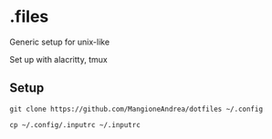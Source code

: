 # .files
Generic setup for unix-like

Set up with alacritty, tmux

## Setup
```
git clone https://github.com/MangioneAndrea/dotfiles ~/.config

cp ~/.config/.inputrc ~/.inputrc
```
